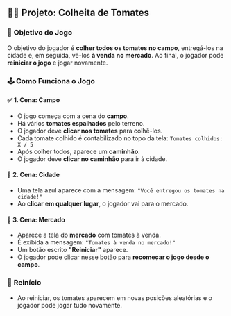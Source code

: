 ## 🧑‍🌾 Projeto: **Colheita de Tomates**

### 🎯 **Objetivo do Jogo**

O objetivo do jogador é **colher todos os tomates no campo**, entregá-los na cidade e, em seguida, vê-los **à venda no mercado**. Ao final, o jogador pode **reiniciar o jogo** e jogar novamente.

### 🕹️ **Como Funciona o Jogo**

#### ✅ 1. **Cena: Campo**

* O jogo começa com a cena do **campo**.
* Há vários **tomates espalhados** pelo terreno.
* O jogador deve **clicar nos tomates** para colhê-los.
* Cada tomate colhido é contabilizado no topo da tela:
  `Tomates colhidos: X / 5`
* Após colher todos, aparece um **caminhão**.
* O jogador deve **clicar no caminhão** para ir à cidade.

#### 🚚 2. **Cena: Cidade**

* Uma tela azul aparece com a mensagem:
  `"Você entregou os tomates na cidade!"`
* Ao **clicar em qualquer lugar**, o jogador vai para o mercado.

#### 🏪 3. **Cena: Mercado**

* Aparece a tela do **mercado** com tomates à venda.
* É exibida a mensagem:
  `"Tomates à venda no mercado!"`
* Um botão escrito **"Reiniciar"** aparece.
* O jogador pode clicar nesse botão para **recomeçar o jogo desde o campo**.

### 🔁 **Reinício**

* Ao reiniciar, os tomates aparecem em novas posições aleatórias e o jogador pode jogar tudo novamente.
